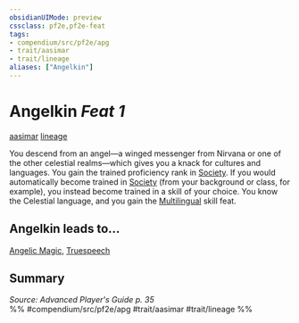 ```yaml
---
obsidianUIMode: preview
cssclass: pf2e,pf2e-feat
tags:
- compendium/src/pf2e/apg
- trait/aasimar
- trait/lineage
aliases: ["Angelkin"]
---
```

# Angelkin  *Feat 1*  
[aasimar](../../rules/traits/aasimar-apg.md)  [lineage](../../rules/traits/lineage-apg.md)  


You descend from an angel—a winged messenger from Nirvana or one of the other celestial realms—which gives you a knack for cultures and languages. You gain the trained proficiency rank in [Society](../skills.md#Society). If you would automatically become trained in [Society](../skills.md#Society) (from your background or class, for example), you instead become trained in a skill of your choice. You know the Celestial language, and you gain the [Multilingual](multilingual.md) skill feat.

## Angelkin leads to...

[Angelic Magic](angelic-magic-apg.md), [Truespeech](truespeech-loag.md)

## Summary

*Source: Advanced Player's Guide p. 35*  
%% #compendium/src/pf2e/apg #trait/aasimar #trait/lineage %%